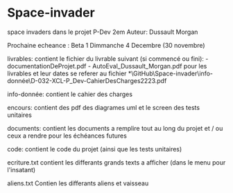 # Space-invader
space invaders dans le projet P-Dev 2em
Auteur: Dussault Morgan

Prochaine echeance :
	Beta 1 
	Dimmanche 4 Decembre (30 novembre)

livrables:
	contient le fichier du livrable suivant (si commencé ou fini):
		- documentationDeProjet.pdf
		- AutoEval_Dussault_Morgan.pdf
	pour les livrables et leur dates se referer au fichier *\GitHub\Space-invader\info-donnée\D-032-XCL-P_Dev-CahierDesCharges2223.pdf

	

info-donnée:
	contient le cahier des charges



encours:
	contient des pdf des diagrames uml et le screen des tests unitaires



documents:
	contient les documents a remplire tout au long du projet et / ou ceux a rendre pour les échéances futures



code:
	contient le code du projet (ainsi que les tests unitaires)


ecriture.txt
	contient les differants grands texts a afficher (dans le menu pour l'insatant)


aliens.txt
	Contien les differants aliens et vaisseau